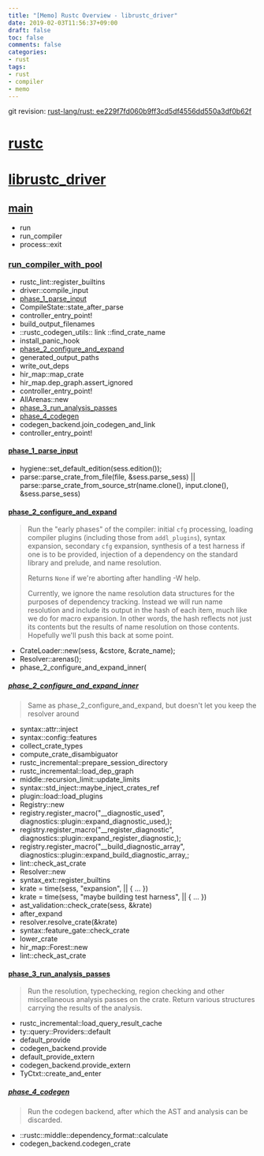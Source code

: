 ```yaml
---
title: "[Memo] Rustc Overview - librustc_driver"
date: 2019-02-03T11:56:37+09:00
draft: false
toc: false
comments: false
categories:
- rust
tags:
- rust
- compiler
- memo
---
```


git revision: [rust-lang/rust: ee229f7fd060b9ff3cd5df4556dd550a3df0b62f](https://github.com/rust-lang/rust/tree/ee229f7fd060b9ff3cd5df4556dd550a3df0b62f)

# [rustc](https://github.com/rust-lang/rust/tree/ee229f7fd060b9ff3cd5df4556dd550a3df0b62f/src/rustc)

# [librustc_driver](https://github.com/rust-lang/rust/tree/ee229f7fd060b9ff3cd5df4556dd550a3df0b62f/src/librustc_driver)

## [main](https://github.com/rust-lang/rust/blob/ee229f7fd060b9ff3cd5df4556dd550a3df0b62f/src/librustc_driver/lib.rs#L1630)
 - run
  - run_compiler
  - process::exit

### [run_compiler_with_pool](https://github.com/rust-lang/rust/blob/ee229f7fd060b9ff3cd5df4556dd550a3df0b62f/src/librustc_driver/lib.rs#L433)
- rustc_lint::register_builtins
- driver::compile_input
 - [phase_1_parse_input](#phase_1)
 - CompileState::state_after_parse
 - controller_entry_point!
 - build_output_filenames
 - ::rustc_codegen_utils:: link ::find_crate_name
 - install_panic_hook
 - [phase_2_configure_and_expand](#phase_2)
 - generated_output_paths
 - write_out_deps
 - hir_map::map_crate
 - hir_map.dep_graph.assert_ignored
 - controller_entry_point!
 - AllArenas::new
 - [phase_3_run_analysis_passes](#phase_3)
  - [phase_4_codegen](#phase_4)
 - codegen_backend.join_codegen_and_link
 - controller_entry_point!

<!--more-->

<a id="phase_1"></a>
#### [phase_1_parse_input](https://github.com/rust-lang/rust/blob/ee229f7fd060b9ff3cd5df4556dd550a3df0b62f/src/librustc_driver/driver.rs#L644)
- hygiene::set_default_edition(sess.edition());
- parse::parse_crate_from_file(file, &sess.parse_sess) || parse::parse_crate_from_source_str(name.clone(), input.clone(), &sess.parse_sess)

<a id="phase_2"></a>
#### [phase_2_configure_and_expand](https://github.com/rust-lang/rust/blob/ee229f7fd060b9ff3cd5df4556dd550a3df0b62f/src/librustc_driver/driver.rs#L721)

> Run the "early phases" of the compiler: initial `cfg` processing,
> loading compiler plugins (including those from `addl_plugins`),
> syntax expansion, secondary `cfg` expansion, synthesis of a test
> harness if one is to be provided, injection of a dependency on the
> standard library and prelude, and name resolution.
> 
> Returns `None` if we're aborting after handling -W help.
> 
> Currently, we ignore the name resolution data structures for the purposes of dependency
> tracking. Instead we will run name resolution and include its output in the hash of each
> item, much like we do for macro expansion. In other words, the hash reflects not just
> its contents but the results of name resolution on those contents. Hopefully we'll push
> this back at some point.

- CrateLoader::new(sess, &cstore, &crate_name);
-  Resolver::arenas();
-  phase_2_configure_and_expand_inner(

##### [phase_2_configure_and_expand_inner](https://github.com/rust-lang/rust/blob/ee229f7fd060b9ff3cd5df4556dd550a3df0b62f/src/librustc_driver/driver.rs#L778)

> Same as phase_2_configure_and_expand, but doesn't let you keep the resolver around

- syntax::attr::inject
- syntax::config::features
- collect_crate_types
- compute_crate_disambiguator
- rustc_incremental::prepare_session_directory
- rustc_incremental::load_dep_graph
- middle::recursion_limit::update_limits
- syntax::std_inject::maybe_inject_crates_ref
- plugin::load::load_plugins
- Registry::new
- registry.register_macro("__diagnostic_used", diagnostics::plugin::expand_diagnostic_used,);
- registry.register_macro("__register_diagnostic", diagnostics::plugin::expand_register_diagnostic,);
- registry.register_macro("__build_diagnostic_array", diagnostics::plugin::expand_build_diagnostic_array,;
- lint::check_ast_crate
- Resolver::new
- syntax_ext::register_builtins
- krate = time(sess, "expansion", || { ... })
- krate = time(sess, "maybe building test harness", || { ... })
- ast_validation::check_crate(sess, &krate)
- after_expand
- resolver.resolve_crate(&krate)
- syntax::feature_gate::check_crate
- lower_crate
- hir_map::Forest::new
- lint::check_ast_crate

<a id="phase_3"></a>
#### [phase_3_run_analysis_passes](https://github.com/rust-lang/rust/blob/ee229f7fd060b9ff3cd5df4556dd550a3df0b62f/src/librustc_driver/driver.rs#L1173)

> Run the resolution, typechecking, region checking and other
> miscellaneous analysis passes on the crate. Return various
> structures carrying the results of the analysis.

- rustc_incremental::load_query_result_cache
- ty::query::Providers::default
- default_provide
- codegen_backend.provide
- default_provide_extern
- codegen_backend.provide_extern
- TyCtxt::create_and_enter

<a id="phase_4"></a>
##### [phase_4_codegen](https://github.com/rust-lang/rust/blob/ee229f7fd060b9ff3cd5df4556dd550a3df0b62f/src/librustc_driver/driver.rs#L1325)

> Run the codegen backend, after which the AST and analysis can be discarded.

- ::rustc::middle::dependency_format::calculate
- codegen_backend.codegen_crate
